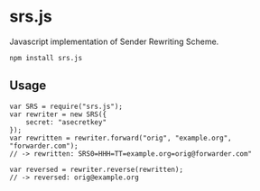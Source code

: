 srs.js
======

Javascript implementation of Sender Rewriting Scheme.

```npm install srs.js```

## Usage

```
var SRS = require("srs.js");
var rewriter = new SRS({
    secret: "asecretkey"
});
var rewritten = rewriter.forward("orig", "example.org", "forwarder.com");
// -> rewritten: SRS0=HHH=TT=example.org=orig@forwarder.com"

var reversed = rewriter.reverse(rewritten);
// -> reversed: orig@example.org
```
